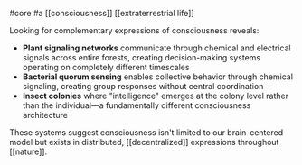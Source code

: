 #core #a 
[[consciousness]] [[extraterrestrial life]]

Looking for complementary expressions of consciousness reveals:

- **Plant signaling networks** communicate through chemical and electrical signals across entire forests, creating decision-making systems operating on completely different timescales
- **Bacterial quorum sensing** enables collective behavior through chemical signaling, creating group responses without central coordination
- **Insect colonies** where "intelligence" emerges at the colony level rather than the individual—a fundamentally different consciousness architecture

These systems suggest consciousness isn't limited to our brain-centered model but exists in distributed, [[decentralized]] expressions throughout [[nature]].